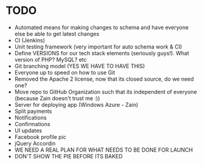 TODO
======

- Automated means for making changes to schema and have everyone else be able to get latest changes
- CI (Jenkins)
- Unit testing framework (very important for auto schema work & CI)
- Define VERSIONS for our tech stack elements (seriously guys!). What version of PHP? MySQL? etc
- Git branching model (YES WE HAVE TO HAVE THIS)
- Everyone up to speed on how to use Git
- Removed the Apache 2 license, now that its closed source, do we need one?
- Move repo to GitHub Organization such that its independent of everyone (because Zain doesn't trust me :))
- Server for deploying app (Windows Azure - Zain)
- Split payments
- Notifications
- Confirmations
- UI updates
- Facebook profile pic
- jQuery Accordin
- WE NEED A REAL PLAN FOR WHAT NEEDS TO BE DONE FOR LAUNCH
- DON'T SHOW THE PIE BEFORE ITS BAKED
